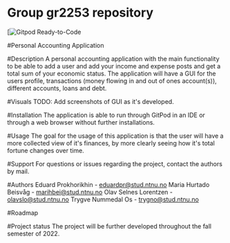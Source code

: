 # Group gr2253 repository 
 
[![Gitpod Ready-to-Code](https://gitpod.stud.ntnu.no/#https://gitlab.stud.idi.ntnu.no/it1901/groups-2022/gr2253/gr2253/-/tree/master/)

#Personal Accounting Application

#Description
A personal accounting application with the main functionality to be able to add a user and add your income and expense posts and get a total sum of your economic status.
The application will have a GUI for the users profile, transactions (money flowing in and out of ones account(s)), different accounts, loans and debt.

#Visuals
TODO: Add screenshots of GUI as it's developed.

#Installation
The application is able to run through GitPod in an IDE or through a web browser without further installations.

#Usage
The goal for the usage of this application is that the user will have a more collected view of it's finances, by more clearly seeing how it's total fortune changes over time.

#Support
For questions or issues regarding the project, contact the authors by mail.

#Authors
Eduard Prokhorikhin - eduardpr@stud.ntnu.no
Maria Hurtado Beisvåg - marihbei@stud.ntnu.no
Olav Selnes Lorentzen - olavslo@stud.ntnu.no
Trygve Nummedal Os - trygno@stud.ntnu.no

#Roadmap


#Project status
The project will be further developed throughout the fall semester of 2022.